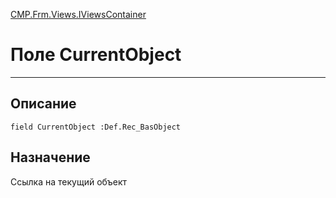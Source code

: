 ﻿---
Link: CMP.Frm.Views.IViewsContainer.@CurrentObject
---

<!---  Навигация
[Имя проекта](#) :
-->
[CMP.Frm.Views.IViewsContainer](Default)

# Поле CurrentObject
---

## Описание

    field CurrentObject :Def.Rec_BasObject

<!--
## Аргументы{#Args}

### Аргумент1

Описание аргумента 1
-->

## Назначение

Ссылка на текущий объект

<!--
## Пример

    CurrentObject...
-->

